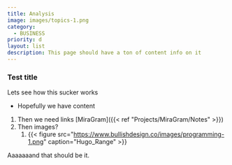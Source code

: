 ```yaml
---
title: Analysis
image: images/topics-1.png
category:
  - BUSINESS
priority: d
layout: list
description: This page should have a ton of content info on it
---
```

### Test title
Lets see how this sucker works
- Hopefully we have content

1. Then we need links [MiraGram]({{< ref "Projects/MiraGram/Notes" >}})
2. Then images?
	1. {{< figure src="https://www.bullishdesign.co/images/programming-1.png" caption="Hugo_Range" >}}

Aaaaaaand that should be it.
